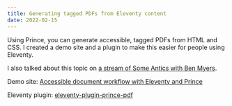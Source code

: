 ```yaml
---
title: Generating tagged PDFs from Eleventy content
date: 2022-02-15
---
```


Using Prince, you can generate accessible, tagged PDFs from HTML and CSS. I created a demo site and a plugin to make this easier for people using Eleventy.

I also talked about this topic on [a stream of Some Antics with Ben Myers](https://someantics.dev/create-accessible-pdfs-with-eleventy-and-prince/).

Demo site: [Accessible document workflow with Eleventy and Prince](https://11ty-prince-pdf-example.netlify.app/)

Eleventy plugin: [eleventy-plugin-prince-pdf](https://github.com/larryhudson/eleventy-plugin-prince-pdf)
